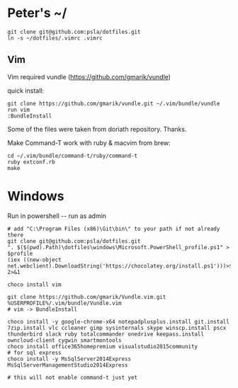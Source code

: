 Peter's ~/
====================

```
git clone git@github.com:psla/dotfiles.git
ln -s ~/dotfiles/.vimrc .vimrc
```

Vim
---------------------

Vim required vundle (https://github.com/gmarik/vundle)

quick install:

```
git clone https://github.com/gmarik/vundle.git ~/.vim/bundle/vundle
run vim
:BundleInstall
```

Some of the files were taken from doriath repository. Thanks.

Make Command-T work with ruby & macvim from brew:
```
cd ~/.vim/bundle/command-t/ruby/command-t
ruby extconf.rb
make
```

Windows
====================

Run in powershell -- run as admin

```
# add "C:\Program Files (x86)\Git\bin\" to your path if not already there
git clone git@github.com:psla/dotfiles.git
". $($(pwd).Path)\dotfiles\windows\Microsoft.PowerShell_profile.ps1" > $profile
(iex ((new-object net.webclient).DownloadString('https://chocolatey.org/install.ps1')))>$null 2>&1

choco install vim

git clone https://github.com/gmarik/Vundle.vim.git %USERPROFILE%/.vim/bundle/Vundle.vim
# vim -> BundleInstall

choco install -y google-chrome-x64 notepadplusplus.install git.install 7zip.install vlc ccleaner gimp sysinternals skype winscp.install pscx thunderbird slack ruby totalcommander onedrive keepass.install owncloud-client cygwin smartmontools
choco install office365homepremium visualstudio2015community
# for sql express
choco install -y MsSqlServer2014Express MsSqlServerManagementStudio2014Express

# this will not enable command-t just yet

```
